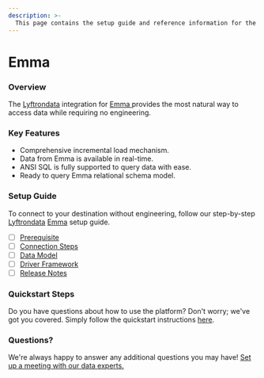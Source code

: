 ```yaml
---
description: >-
  This page contains the setup guide and reference information for the Emma source connector.
---
```


# Emma

### Overview

The [Lyftrondata](https://www.lyftrondata.com/) integration for [Emma](https://www.lyftrondata.com/integration/emma/)[ ](https://www.lyftrondata.com/integration/emma/)provides the most natural way to access data while requiring no engineering.

### Key Features

* Comprehensive incremental load mechanism.
* Data from Emma is available in real-time.&#x20;
* ANSI SQL is fully supported to query data with ease.
* Ready to query Emma relational schema model.

### Setup Guide

To connect to your destination without engineering, follow our step-by-step [Lyftrondata](https://www.lyftrondata.com/)  [Emma](https://www.lyftrondata.com/integration/emma/) setup guide.

* [ ] [Prerequisite](../../marketing-analytics/emma/prerequisite.md)
* [ ] [Connection Steps](../../marketing-analytics/emma/connection-steps.md)
* [ ] [Data Model](../../marketing-analytics/emma/data-model/)
* [ ] [Driver Framework](../../marketing-analytics/emma/driver-framework/)
* [ ] [Release Notes](../../marketing-analytics/emma/release-notes.md)

### Quickstart Steps

Do you have questions about how to use the platform? Don't worry; we've got you covered. Simply follow the quickstart instructions [here](../../../quickstart-steps.md).

### Questions? <a href="#questions" id="questions"></a>

We're always happy to answer any additional questions you may have! [Set up a meeting with our data experts.](https://www.lyftrondata.com/book-a-meeting/)

